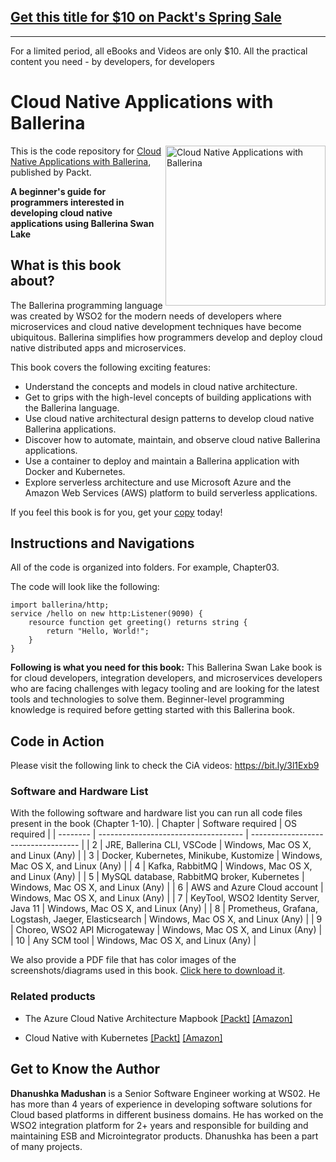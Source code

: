 ## [Get this title for $10 on Packt's Spring Sale](https://www.packt.com/B15926?utm_source=github&utm_medium=packt-github-repo&utm_campaign=spring_10_dollar_2022)
-----
For a limited period, all eBooks and Videos are only $10. All the practical content you need \- by developers, for developers

# Cloud Native Applications with Ballerina

<a href="https://www.packtpub.com/programming/cloud-native-applications-with-ballerina?utm_source=github&utm_medium=repository&utm_campaign=9781800200630"><img src="https://static.packt-cdn.com/products/9781800200630/cover/smaller" alt="Cloud Native Applications with Ballerina" height="256px" align="right"></a>

This is the code repository for [Cloud Native Applications with Ballerina](https://www.packtpub.com/programming/cloud-native-applications-with-ballerina?utm_source=github&utm_medium=repository&utm_campaign=9781800200630), published by Packt.

**A beginner's guide for programmers interested in developing cloud native applications using Ballerina Swan Lake**

## What is this book about?
The Ballerina programming language was created by WSO2 for the modern needs of developers where microservices and cloud native development techniques have become ubiquitous. Ballerina simplifies how programmers develop and deploy cloud native distributed apps and microservices. 

This book covers the following exciting features:
- Understand the concepts and models in cloud native architecture.
- Get to grips with the high-level concepts of building applications with the Ballerina language.
- Use cloud native architectural design patterns to develop cloud native Ballerina applications.
- Discover how to automate, maintain, and observe cloud native Ballerina applications.
- Use a container to deploy and maintain a Ballerina application with Docker and Kubernetes.
- Explore serverless architecture and use Microsoft Azure and the Amazon Web Services (AWS) platform to build serverless applications.

If you feel this book is for you, get your [copy](https://www.amazon.com/dp/1800200633) today!

## Instructions and Navigations
All of the code is organized into folders. For example, Chapter03.

The code will look like the following:
```
import ballerina/http;
service /hello on new http:Listener(9090) { 
    resource function get greeting() returns string {
        return "Hello, World!"; 
    }
}
```

**Following is what you need for this book:**
This Ballerina Swan Lake book is for cloud developers, integration developers, and microservices developers who are facing challenges with legacy tooling and are looking for the latest tools and technologies to solve them. Beginner-level programming knowledge is required before getting started with this Ballerina book.

## Code in Action

Please visit the following link to check the CiA videos: https://bit.ly/3l1Exb9



### Software and Hardware List
With the following software and hardware list you can run all code files present in the book (Chapter 1-10).
| Chapter | Software required | OS required |
| -------- | ------------------------------------ | ----------------------------------- |
| 2 | JRE, Ballerina CLI, VSCode | Windows, Mac OS X, and Linux (Any) |
| 3 | Docker, Kubernetes, Minikube, Kustomize | Windows, Mac OS X, and Linux (Any) |
| 4 | Kafka, RabbitMQ | Windows, Mac OS X, and Linux (Any) |
| 5 | MySQL database, RabbitMQ broker, Kubernetes | Windows, Mac OS X, and Linux (Any) |
| 6 | AWS and Azure Cloud account | Windows, Mac OS X, and Linux (Any) |
| 7 | KeyTool, WSO2 Identity Server, Java 11 | Windows, Mac OS X, and Linux (Any) |
| 8 | Prometheus, Grafana, Logstash, Jaeger, Elasticsearch | Windows, Mac OS X, and Linux (Any) |
| 9 |  Choreo, WSO2 API Microgateway | Windows, Mac OS X, and Linux (Any) |
| 10 | Any SCM tool | Windows, Mac OS X, and Linux (Any) |

We also provide a PDF file that has color images of the screenshots/diagrams used in this book. [Click here to download it](https://static.packt-cdn.com/downloads/9781800200630_ColorImages.pdf).

### Related products
* The Azure Cloud Native Architecture Mapbook [[Packt]](https://www.packtpub.com/product/the-azure-cloud-native-architecture-mapbook/9781800562325?utm_source=github&utm_medium=repository&utm_campaign=9781800562325) [[Amazon]](https://www.amazon.com/dp/1800562322)

* Cloud Native with Kubernetes [[Packt]](https://www.packtpub.com/product/cloud-native-with-kubernetes/9781838823078?utm_source=github&utm_medium=repository&utm_campaign=9781838823078) [[Amazon]](https://www.amazon.com/dp/1838823077)


## Get to Know the Author
**Dhanushka Madushan**
is a Senior Software Engineer working at WS02. He has more than 4 years of experience in developing software solutions for Cloud based platforms in different business domains. He has worked on the WSO2 integration platform for 2+ years and responsible for building and maintaining ESB and Microintegrator products. Dhanushka has been a part of many projects.

